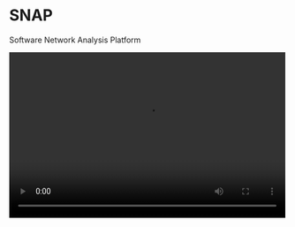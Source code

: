 # SNAP
Software Network Analysis Platform

<video src="https://v.qq.com/txp/iframe/player.html?vid=u3234q0uhvh" controls="controls" width="500" height="300">
